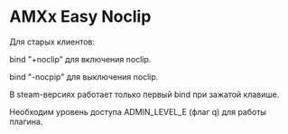 AMXx Easy Noclip
===================

Для старых клиентов:

bind "+noclip" для включения noclip. 

bind "-nocpip" для выключения noclip.


В steam-версиях работает только первый bind при зажатой клавише.


Необходим уровень доступа ADMIN_LEVEL_E (флаг q) для работы плагина.